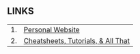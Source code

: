 ## LINKS

<!--  - <a href="https://dbasusarkar.github.io">Personal Website</a>
  - <a href="https://dbasusarkar.github.io/cheatsheets-tutorials-and-all-that-github/cheatsheets-tutorials-and-all-that.html">Cheatsheets, Tutorials, & All That</a> -->

<table class="table table-bordered">
  <tbody>
    <tr>
      <td> 1. </td>
      <td> <a href="https://dbasusarkar.github.io">Personal Website</a> </td>
    </tr>
    <tr>
      <td> 2. </td>
      <td> <a href="https://dbasusarkar.github.io/cheatsheets-tutorials-and-all-that-github/cheatsheets-tutorials-and-all-that.html">Cheatsheets, Tutorials, & All That</a> </td>
    </tr>
    <tr>
<!--      <td> 3. </td>
      <td> <a href="https://github.com/dbasusarkar/beamer-template"> Beamer Template </a> </td>
    </tr>
    <tr>
      <td> 4. </td>
      <td> <a href="https://github.com/dbasusarkar/1d-material-balance-equation"> 1D Material Balance Equation </a> </td>
    </tr>
    <tr>
      <td> 5. </td>
      <td> <a href="https://github.com/dbasusarkar/nonthermal-loss-of-martian-atmosphere"> Non-Thermal Loss of Martian Atmosphere </a> </td>
    </tr> -->
  </tbody>
</table>
